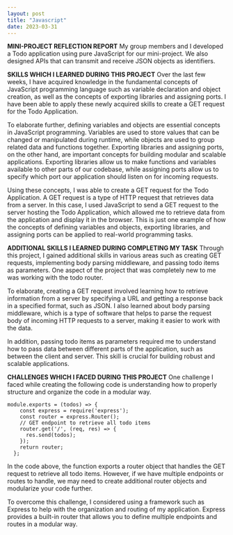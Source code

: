 ```yaml
---
layout: post
title: "Javascript"
date: 2023-03-31
---
```


**MINI-PROJECT REFLECTION REPORT**
My group members and I developed a Todo application using pure JavaScript for our mini-project. We also designed APIs that can transmit and receive JSON objects as identifiers.

**SKILLS WHICH I LEARNED DURING THIS PROJECT**
Over the last few weeks, I have acquired knowledge in the fundamental concepts of JavaScript programming language such as variable declaration and object creation, as well as the concepts of exporting libraries and assigning ports. I have been able to apply these newly acquired skills to create a GET request for the Todo Application.

To elaborate further, defining variables and objects are essential concepts in JavaScript programming. Variables are used to store values that can be changed or manipulated during runtime, while objects are used to group related data and functions together. Exporting libraries and assigning ports, on the other hand, are important concepts for building modular and scalable applications. Exporting libraries allow us to make functions and variables available to other parts of our codebase, while assigning ports allow us to specify which port our application should listen on for incoming requests.

Using these concepts, I was able to create a GET request for the Todo Application. A GET request is a type of HTTP request that retrieves data from a server. In this case, I used JavaScript to send a GET request to the server hosting the Todo Application, which allowed me to retrieve data from the application and display it in the browser. This is just one example of how the concepts of defining variables and objects, exporting libraries, and assigning ports can be applied to real-world programming tasks.

**ADDITIONAL SKILLS I LEARNED DURING COMPLETING MY TASK**
Through this project, I gained additional skills in various areas such as creating GET requests, implementing body parsing middleware, and passing todo items as parameters. One aspect of the project that was completely new to me was working with the todo router.

To elaborate, creating a GET request involved learning how to retrieve information from a server by specifying a URL and getting a response back in a specified format, such as JSON. I also learned about body parsing middleware, which is a type of software that helps to parse the request body of incoming HTTP requests to a server, making it easier to work with the data.

In addition, passing todo items as parameters required me to understand how to pass data between different parts of the application, such as between the client and server. This skill is crucial for building robust and scalable applications.

**CHALLENGES WHICH I FACED DURING THIS PROJECT**
One challenge I faced while creating the following code is understanding how to properly structure and organize the code in a modular way.

```
module.exports = (todos) => {
    const express = require('express');
    const router = express.Router();
    // GET endpoint to retrieve all todo items
    router.get('/', (req, res) => {
      res.send(todos);
    });
    return router;
  }; 
```

In the code above, the function exports a router object that handles the GET request to retrieve all todo items. However, if we have multiple endpoints or routes to handle, we may need to create additional router objects and modularize your code further.

To overcome this challenge, I considered using a framework such as Express to help with the organization and routing of my application. Express provides a built-in router that allows you to define multiple endpoints and routes in a modular way.